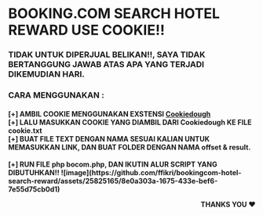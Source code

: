 
# BOOKING.COM SEARCH HOTEL REWARD USE COOKIE!!


<h3><b>TIDAK UNTUK DIPERJUAL BELIKAN!!, SAYA TIDAK BERTANGGUNG JAWAB ATAS APA YANG TERJADI DIKEMUDIAN HARI.<b></h3>
<h3><b>CARA MENGGUNAKAN :<b></h3>
<h4><b>[+] AMBIL COOKIE MENGGUNAKAN EXSTENSI <a href="https://chrome.google.com/webstore/detail/cookiedough/hacigcgfiefikmkmmmncaiaijoffndpl">Cookiedough</a><br>[+] LALU MASUKKAN COOKIE YANG DIAMBIL DARI Cookiedough KE FILE cookie.txt<br>
[+] BUAT FILE TEXT DENGAN NAMA SESUAI KALIAN UNTUK MEMASUKKAN LINK, DAN BUAT FOLDER DENGAN NAMA <b>offset<b> & <b>result</b>.</h4>
[+] RUN FILE php bocom.php, DAN IKUTIN ALUR SCRIPT YANG DIBUTUHKAN!!
![image](https://github.com/ffikri/bookingcom-hotel-search-reward/assets/25825165/8e0a303a-1675-433e-bef6-7e55d75cb0d1)


 <p align = "right">
  THANKS YOU ♥
 </p>
